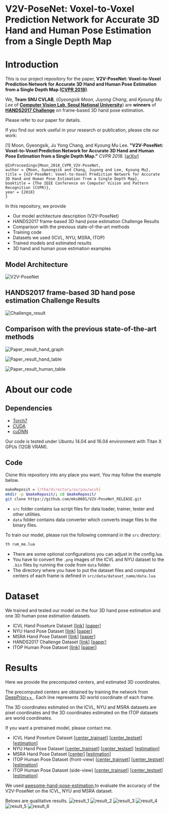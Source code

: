 # V2V-PoseNet: Voxel-to-Voxel Prediction Network for Accurate 3D Hand and Human Pose Estimation from a Single Depth Map

# Introduction

This is our project repository for the paper, **V2V-PoseNet: Voxel-to-Voxel Prediction Network for Accurate 3D Hand and Human Pose Estimation from a Single Depth Map ([CVPR 2018](http://cvpr2018.thecvf.com))**.

We, **Team SNU CVLAB**, (<i>Gyeongsik Moon, Juyong Chang</i>, and <i>Kyoung Mu Lee</i> of [**Computer Vision Lab, Seoul National University**](https://cv.snu.ac.kr/)) are **winners** of [**HANDS2017 Challenge**](http://icvl.ee.ic.ac.uk/hands17/challenge/) on frame-based 3D hand pose estimation.



Please refer to our paper for details.

If you find our work useful in your research or publication, please cite our work:

[1] Moon, Gyeongsik, Ju Yong Chang, and Kyoung Mu Lee. **"V2V-PoseNet: Voxel-to-Voxel Prediction Network for Accurate 3D Hand and Human Pose Estimation from a Single Depth Map."** <i>CVPR 2018. </i> [[arXiv](https://arxiv.org/abs/1711.07399)]
  
  ```
@InProceedings{Moon_2018_CVPR_V2V-PoseNet,
  author = {Moon, Gyeongsik and Chang, Juyong and Lee, Kyoung Mu},
  title = {V2V-PoseNet: Voxel-to-Voxel Prediction Network for Accurate 3D Hand and Human Pose Estimation from a Single Depth Map},
  booktitle = {The IEEE Conference on Computer Vision and Pattern Recognition (CVPR)},
  year = {2018}
}
```

In this repository, we provide
* Our model architecture description (V2V-PoseNet)
* HANDS2017 frame-based 3D hand pose estimation Challenge Results
* Comparison with the previous state-of-the-art methods
* Training code
* Datasets we used (ICVL, NYU, MSRA, ITOP)
* Trained models and estimated results
* 3D hand and human pose estimation examples


## Model Architecture

![V2V-PoseNet](/figs/V2V-PoseNet.png)

## HANDS2017 frame-based 3D hand pose estimation Challenge Results

![Challenge_result](/figs/Challenge_result.png)


## Comparison with the previous state-of-the-art methods

![Paper_result_hand_graph](/figs/Paper_result_hand_graph.png)

![Paper_result_hand_table](/figs/Paper_result_hand_table.png)

![Paper_result_human_table](/figs/Paper_result_human_table.png)

# About our code
## Dependencies
* [Torch7](http://torch.ch)
* [CUDA](https://developer.nvidia.com/cuda-downloads)
* [cuDNN](https://developer.nvidia.com/cudnn)

Our code is tested under Ubuntu 14.04 and 16.04 environment with Titan X GPUs (12GB VRAM).

## Code
Clone this repository into any place you want. You may follow the example below.
```bash
makeReposit = [/the/directory/as/you/wish]
mkdir -p $makeReposit/; cd $makeReposit/
git clone https://github.com/mks0601/V2V-PoseNet_RELEASE.git
```
* `src` folder contains lua script files for data loader, trainer, tester and other utilities.
* `data` folder contains data converter which converts image files to the binary files.

To train our model, please run the following command in the `src` directory:

```bash
th rum_me.lua
```

* There are some optional configurations you can adjust in the config.lua. 
* You have to convert the `.png` images of the ICVL and NYU dataset to the `.bin` files by running the code from `data` folder.
* The directory where you have to put the dataset files and computed centers of each frame is defined in `src/data/dataset_name/data.lua`

# Dataset
We trained and tested our model on the four 3D hand pose estimation and one 3D human pose estimation datasets.

* ICVL Hand Poseture Dataset [[link](https://labicvl.github.io/hand.html)] [[paper](http://www.iis.ee.ic.ac.uk/dtang/cvpr_14.pdf)]
* NYU Hand Pose Dataset [[link](https://cims.nyu.edu/~tompson/NYU_Hand_Pose_Dataset.htm)] [[paper](https://cims.nyu.edu/~tompson/others/TOG_2014_paper_PREPRINT.pdf)]
* MSRA Hand Pose Dataset [[link](https://jimmysuen.github.io/)] [[paper](https://www.cv-foundation.org/openaccess/content_cvpr_2015/papers/Sun_Cascaded_Hand_Pose_2015_CVPR_paper.pdf)]
* HANDS2017 Challenge Dataset [[link](http://icvl.ee.ic.ac.uk/hands17/challenge/)] [[paper](https://arxiv.org/abs/1712.03917)]
* ITOP Human Pose Dataset [[link](https://www.albert.cm/projects/viewpoint_3d_pose/)] [[paper](https://arxiv.org/abs/1603.07076)]


# Results
Here we provide the precomputed centers, and estimated 3D coordinates.

The precomputed centers are obtained by training the network from [DeepPrior++ ](https://arxiv.org/pdf/1708.08325.pdf). Each line represents 3D world coordinate of each frame.

The 3D coordinates estimated on the ICVL, NYU and MSRA datasets are pixel coordinates and the 3D coordinates estimated on the ITOP datasets are world coordinates.

If you want a pretrained model, please contact me.

* ICVL Hand Poseture Dataset [[center_trainset](http://cv.snu.ac.kr/research/V2V-PoseNet/ICVL/center/center_train_refined.txt)] [[center_testset](http://cv.snu.ac.kr/research/V2V-PoseNet/ICVL/center/center_test_refined.txt)] [[estimation](http://cv.snu.ac.kr/research/V2V-PoseNet/ICVL/coordinate/result.txt)]
* NYU Hand Pose Dataset [[center_trainset](http://cv.snu.ac.kr/research/V2V-PoseNet/NYU/center/center_train_refined.txt)] [[center_testset](http://cv.snu.ac.kr/research/V2V-PoseNet/NYU/center/center_test_refined.txt)] [[estimation](http://cv.snu.ac.kr/research/V2V-PoseNet/NYU/coordinate/result.txt)]
* MSRA Hand Pose Dataset [[center](http://cv.snu.ac.kr/research/V2V-PoseNet/MSRA/center/center.tar.gz)] [[estimation](http://cv.snu.ac.kr/research/V2V-PoseNet/MSRA/coordinate/result.txt)]
* ITOP Human Pose Dataset (front-view) [[center_trainset](http://cv.snu.ac.kr/research/V2V-PoseNet/ITOP_front/center/center_train.txt)] [[center_testset](http://cv.snu.ac.kr/research/V2V-PoseNet/ITOP_front/center/center_test.txt)] [[estimation](http://cv.snu.ac.kr/research/V2V-PoseNet/ITOP_front/coordinate/result.txt)]
* ITOP Human Pose Dataset (side-view) [[center_trainset](http://cv.snu.ac.kr/research/V2V-PoseNet/ITOP_top/center/center_train.txt)] [[center_testset](http://cv.snu.ac.kr/research/V2V-PoseNet/ITOP_top/center/center_test.txt)] [[estimation](http://cv.snu.ac.kr/research/V2V-PoseNet/ITOP_top/coordinate/result.txt)]

We used [awesome-hand-pose-estimation ](https://github.com/xinghaochen/awesome-hand-pose-estimation) to evaluate the accuracy of the V2V-PoseNet on the ICVL, NYU and MSRA dataset.

Belows are qualitative results.
![result_1](/figs/result/Paper_result_ICVL.png)
![result_2](/figs/result/Paper_result_NYU.png)
![result_3](/figs/result/Paper_result_MSRA.png)
![result_4](/figs/result/Paper_result_HANDS2017.png)
![result_5](/figs/result/Paper_result_ITOP_front.png)
![result_6](/figs/result/Paper_result_ITOP_top.png)
